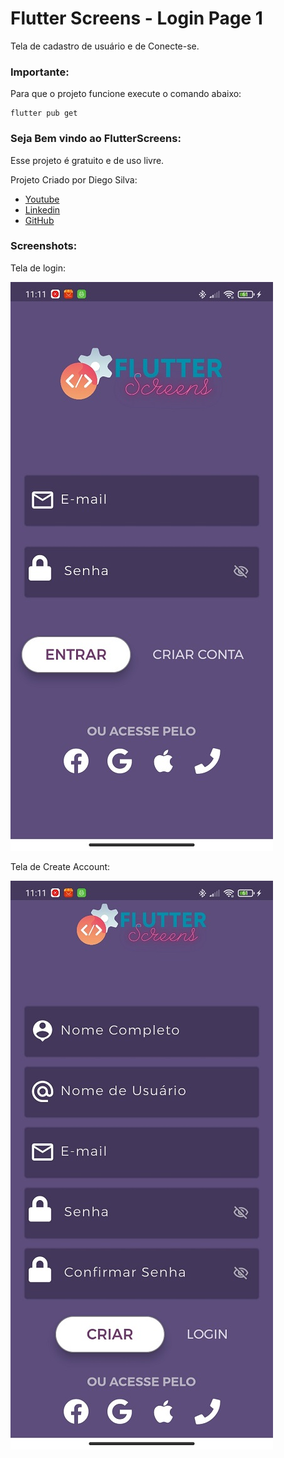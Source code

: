 # Flutter Screens - Login Page 1

Tela de cadastro  de usuário e de Conecte-se. 

### Importante:

Para que o projeto funcione execute o comando abaixo:

```
flutter pub get
```


### Seja Bem vindo ao FlutterScreens:

Esse projeto é gratuito e de uso livre.


Projeto Criado por Diego Silva:

- [Youtube](https://www.youtube.com/channel/UCale3h1Y7vM8AQ7Yg3wHAww/)
- [Linkedin](https://www.linkedin.com/in/dsilvaadv/)
- [GitHub](https://github.com/adv7dev)

### Screenshots:

Tela de login: 

![alt text](https://github.com/adv7dev/flutterScreens_loginpage1/blob/master/assets/images/Screens%20Login%20page.jpg)



Tela de Create Account: 

![alt text](https://github.com/adv7dev/flutterScreens_loginpage1/blob/master/assets/images/Screens%20Create%20Accunt%20page.jpg)





